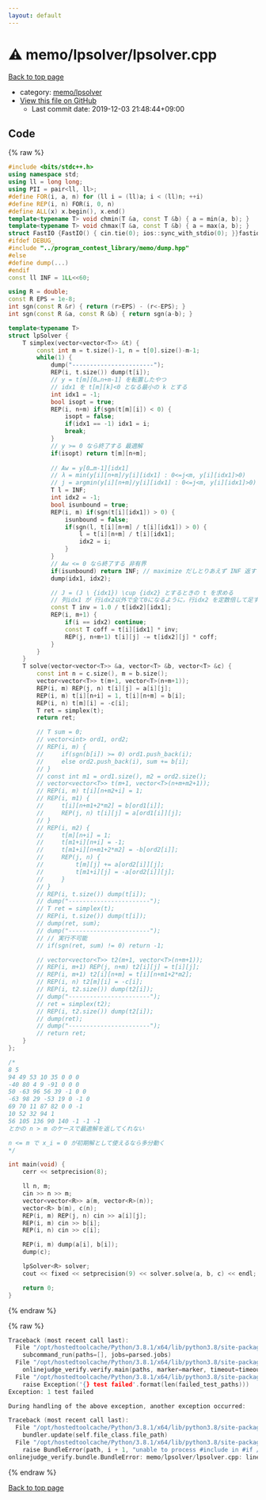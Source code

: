 ```yaml
---
layout: default
---
```


<!-- mathjax config similar to math.stackexchange -->
<script type="text/javascript" async
  src="https://cdnjs.cloudflare.com/ajax/libs/mathjax/2.7.5/MathJax.js?config=TeX-MML-AM_CHTML">
</script>
<script type="text/x-mathjax-config">
  MathJax.Hub.Config({
    TeX: { equationNumbers: { autoNumber: "AMS" }},
    tex2jax: {
      inlineMath: [ ['$','$'] ],
      processEscapes: true
    },
    "HTML-CSS": { matchFontHeight: false },
    displayAlign: "left",
    displayIndent: "2em"
  });
</script>

<script type="text/javascript" src="https://cdnjs.cloudflare.com/ajax/libs/jquery/3.4.1/jquery.min.js"></script>
<script src="https://cdn.jsdelivr.net/npm/jquery-balloon-js@1.1.2/jquery.balloon.min.js" integrity="sha256-ZEYs9VrgAeNuPvs15E39OsyOJaIkXEEt10fzxJ20+2I=" crossorigin="anonymous"></script>
<script type="text/javascript" src="../../../assets/js/copy-button.js"></script>
<link rel="stylesheet" href="../../../assets/css/copy-button.css" />


# :warning: memo/lpsolver/lpsolver.cpp

<a href="../../../index.html">Back to top page</a>

* category: <a href="../../../index.html#afa89dc4856c832f73813c3922fede93">memo/lpsolver</a>
* <a href="{{ site.github.repository_url }}/blob/master/memo/lpsolver/lpsolver.cpp">View this file on GitHub</a>
    - Last commit date: 2019-12-03 21:48:44+09:00




## Code

<a id="unbundled"></a>
{% raw %}
```cpp
#include <bits/stdc++.h>
using namespace std;
using ll = long long;
using PII = pair<ll, ll>;
#define FOR(i, a, n) for (ll i = (ll)a; i < (ll)n; ++i)
#define REP(i, n) FOR(i, 0, n)
#define ALL(x) x.begin(), x.end()
template<typename T> void chmin(T &a, const T &b) { a = min(a, b); }
template<typename T> void chmax(T &a, const T &b) { a = max(a, b); }
struct FastIO {FastIO() { cin.tie(0); ios::sync_with_stdio(0); }}fastiofastio;
#ifdef DEBUG_ 
#include "../program_contest_library/memo/dump.hpp"
#else
#define dump(...)
#endif
const ll INF = 1LL<<60;

using R = double;
const R EPS = 1e-8;
int sgn(const R &r) { return (r>EPS) - (r<-EPS); }
int sgn(const R &a, const R &b) { return sgn(a-b); }

template<typename T>
struct lpSolver {
    T simplex(vector<vector<T>> &t) {
        const int m = t.size()-1, n = t[0].size()-m-1;
        while(1) {
            dump("-----------------------");
            REP(i, t.size()) dump(t[i]);
            // y = t[m][0…n+m-1] を転置したやつ
            // idx1 を t[m][k]<0 となる最小の k とする
            int idx1 = -1;
            bool isopt = true;
            REP(i, n+m) if(sgn(t[m][i]) < 0) {
                isopt = false;
                if(idx1 == -1) idx1 = i;
                break;
            }
            // y >= 0 なら終了する 最適解
            if(isopt) return t[m][n+m];
            
            // Aw = y[0…m-1][idx1]
            // λ = min(y[i][n+m]/y[i][idx1] : 0<=j<m, y[i][idx1]>0)
            // j = argmin(y[i][n+m]/y[i][idx1] : 0<=j<m, y[i][idx1]>0)
            T l = INF;
            int idx2 = -1;
            bool isunbound = true;
            REP(i, m) if(sgn(t[i][idx1]) > 0) {
                isunbound = false;
                if(sgn(l, t[i][n+m] / t[i][idx1]) > 0) {
                    l = t[i][n+m] / t[i][idx1];
                    idx2 = i;
                }
            }
            // Aw <= 0 なら終了する 非有界
            if(isunbound) return INF; // maximize だしとりあえず INF 返す
            dump(idx1, idx2);

            // J = (J \ {idx1}) \cup {idx2} とするときの t を求める
            // 列idx1 が 行idx2以外で全て0になるように，行idx2 を定数倍して足す
            const T inv = 1.0 / t[idx2][idx1];
            REP(i, m+1) {
                if(i == idx2) continue;
                const T coff = t[i][idx1] * inv;
                REP(j, n+m+1) t[i][j] -= t[idx2][j] * coff;
            }
        }
    }
    T solve(vector<vector<T>> &a, vector<T> &b, vector<T> &c) {
        const int n = c.size(), m = b.size();
        vector<vector<T>> t(m+1, vector<T>(n+m+1));
        REP(i, m) REP(j, n) t[i][j] = a[i][j];
        REP(i, m) t[i][n+i] = 1, t[i][n+m] = b[i];
        REP(i, n) t[m][i] = -c[i];
        T ret = simplex(t);
        return ret;

        // T sum = 0;
        // vector<int> ord1, ord2;
        // REP(i, m) {
        //     if(sgn(b[i]) >= 0) ord1.push_back(i);
        //     else ord2.push_back(i), sum += b[i];
        // }
        // const int m1 = ord1.size(), m2 = ord2.size();
        // vector<vector<T>> t(m+1, vector<T>(n+m+m2+1));       
        // REP(i, m) t[i][n+m2+i] = 1;
        // REP(i, m1) {
        //     t[i][n+m1+2*m2] = b[ord1[i]];
        //     REP(j, n) t[i][j] = a[ord1[i]][j];
        // }
        // REP(i, m2) {
        //     t[m][n+i] = 1;
        //     t[m1+i][n+i] = -1;
        //     t[m1+i][n+m1+2*m2] = -b[ord2[i]];
        //     REP(j, n) {
        //         t[m][j] += a[ord2[i]][j];
        //         t[m1+i][j] = -a[ord2[i]][j];
        //     }
        // }
        // REP(i, t.size()) dump(t[i]);
        // dump("-----------------------");
        // T ret = simplex(t);
        // REP(i, t.size()) dump(t[i]);
        // dump(ret, sum);
        // dump("-----------------------");
        // // 実行不可能
        // if(sgn(ret, sum) != 0) return -1;    

        // vector<vector<T>> t2(m+1, vector<T>(n+m+1));
        // REP(i, m+1) REP(j, n+m) t2[i][j] = t[i][j];
        // REP(i, m+1) t2[i][n+m] = t[i][n+m1+2*m2];
        // REP(i, n) t2[m][i] = -c[i];
        // REP(i, t2.size()) dump(t2[i]);
        // dump("-----------------------");
        // ret = simplex(t2);
        // REP(i, t2.size()) dump(t2[i]);
        // dump(ret);
        // dump("-----------------------");
        // return ret;
    }
};

/*
8 5
94 49 53 10 35 0 0 0
-40 80 4 9 -91 0 0 0
50 -63 96 56 39 -1 0 0
-63 98 29 -53 19 0 -1 0
69 70 11 87 82 0 0 -1
10 52 32 94 1
56 105 136 90 140 -1 -1 -1
とかの n > m のケースで最適解を返してくれない

n <= m で x_i = 0 が初期解として使えるなら多分動く
*/

int main(void) {
    cerr << setprecision(8);

    ll n, m;
    cin >> n >> m;
    vector<vector<R>> a(m, vector<R>(n));
    vector<R> b(m), c(n);
    REP(i, m) REP(j, n) cin >> a[i][j];
    REP(i, m) cin >> b[i];
    REP(i, n) cin >> c[i];

    REP(i, m) dump(a[i], b[i]);
    dump(c);

    lpSolver<R> solver;
    cout << fixed << setprecision(9) << solver.solve(a, b, c) << endl;

    return 0;
}
```
{% endraw %}

<a id="bundled"></a>
{% raw %}
```cpp
Traceback (most recent call last):
  File "/opt/hostedtoolcache/Python/3.8.1/x64/lib/python3.8/site-packages/onlinejudge_verify/main.py", line 173, in main
    subcommand_run(paths=[], jobs=parsed.jobs)
  File "/opt/hostedtoolcache/Python/3.8.1/x64/lib/python3.8/site-packages/onlinejudge_verify/main.py", line 66, in subcommand_run
    onlinejudge_verify.verify.main(paths, marker=marker, timeout=timeout, jobs=jobs)
  File "/opt/hostedtoolcache/Python/3.8.1/x64/lib/python3.8/site-packages/onlinejudge_verify/verify.py", line 129, in main
    raise Exception('{} test failed'.format(len(failed_test_paths)))
Exception: 1 test failed

During handling of the above exception, another exception occurred:

Traceback (most recent call last):
  File "/opt/hostedtoolcache/Python/3.8.1/x64/lib/python3.8/site-packages/onlinejudge_verify/docs.py", line 340, in write_contents
    bundler.update(self.file_class.file_path)
  File "/opt/hostedtoolcache/Python/3.8.1/x64/lib/python3.8/site-packages/onlinejudge_verify/bundle.py", line 153, in update
    raise BundleError(path, i + 1, "unable to process #include in #if / #ifdef / #ifndef other than include guards")
onlinejudge_verify.bundle.BundleError: memo/lpsolver/lpsolver.cpp: line 12: unable to process #include in #if / #ifdef / #ifndef other than include guards

```
{% endraw %}

<a href="../../../index.html">Back to top page</a>

